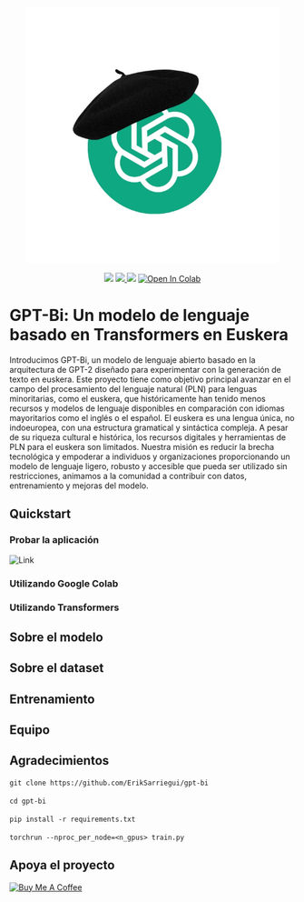 <p align="center" sty>
   <img src="images/gpt-bi-logo.jpg" width="450">
</p>

<p align="center">
   <img src="https://img.shields.io/badge/license-MIT-green">
   
   <a href="https://huggingface.co/AuriLab/gpt-bi" target="_blank">
      <img src="https://img.shields.io/badge/HuggingFace-%F0%9F%A4%97-orange" />
   </a>
   
   <img src="https://img.shields.io/badge/Pretrained_Models-green">
   <!-- <img src="https://img.shields.io/badge/Blog%20Post-yellow"> SE PUEDE HACER UN POST EN MEDIUM -->
   <!-- <img src="https://img.shields.io/badge/Paper-blue"> Cuando haya un reporte técnico -->

   <a href="https://colab.research.google.com/github/ErikSarriegui/gpt-bi/blob/main/quickstart.ipynb" target="_blank">
      <img src="https://colab.research.google.com/assets/colab-badge.svg" alt="Open In Colab">
   </a>
</p>

# **GPT-Bi: Un modelo de lenguaje basado en Transformers en Euskera**

Introducimos GPT-Bi, un modelo de lenguaje abierto basado en la arquitectura de GPT-2 diseñado para experimentar con la generación de texto en euskera. Este proyecto tiene como objetivo principal avanzar en el campo del procesamiento del lenguaje natural (PLN) para lenguas minoritarias, como el euskera, que históricamente han tenido menos recursos y modelos de lenguaje disponibles en comparación con idiomas mayoritarios como el inglés o el español. El euskera es una lengua única, no indoeuropea, con una estructura gramatical y sintáctica compleja. A pesar de su riqueza cultural e histórica, los recursos digitales y herramientas de PLN para el euskera son limitados. Nuestra misión es reducir la brecha tecnológica y empoderar a individuos y organizaciones proporcionando un modelo de lenguaje ligero, robusto y accesible que pueda ser utilizado sin restricciones, animamos a la comunidad a contribuir con datos, entrenamiento y mejoras del modelo.

## **Quickstart**
### **Probar la aplicación**
![Link](https://huggingface.co/spaces/AuriLab/gpt-bi-demo)

### **Utilizando Google Colab**

### **Utilizando Transformers**

## **Sobre el modelo**

## **Sobre el dataset**

## **Entrenamiento**

## **Equipo**

## **Agradecimientos**

```
git clone https://github.com/ErikSarriegui/gpt-bi

cd gpt-bi

pip install -r requirements.txt

torchrun --nproc_per_node=<n_gpus> train.py
```

## **Apoya el proyecto**
[![Buy Me A Coffee](https://img.buymeacoffee.com/button-api/?text=Buy%20me%20a%20coffee&emoji=☕&slug=tuusuario&button_colour=FFDD00&font_colour=000000&font_family=Arial&outline_colour=000000&coffee_colour=ffffff)](https://www.buymeacoffee.com/eriksarriegui)
